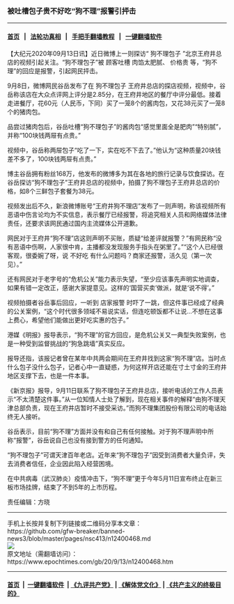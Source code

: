 ### 被吐槽包子贵不好吃“狗不理”报警引抨击
------------------------

#### [首页](https://github.com/gfw-breaker/banned-news3/blob/master/README.md) &nbsp;&nbsp;|&nbsp;&nbsp; [法轮功真相](https://github.com/begood0513/basic/blob/master/README.md)  &nbsp;&nbsp;|&nbsp;&nbsp; [手把手翻墙教程](https://github.com/gfw-breaker/guides/wiki)  &nbsp;&nbsp;|&nbsp;&nbsp; [一键翻墙软件](https://github.com/gfw-breaker/nogfw/blob/master/README.md)  



<div><p>
 【大纪元2020年09月13日讯】近日微博上一则探访“
 <ok href="https://www.epochtimes.com/gb/tag/%E7%8B%97%E4%B8%8D%E7%90%86%E5%8C%85%E5%AD%90.html">
  狗不理包子
 </ok>
 ”北京王府井总店的视频引起关注。“狗不理包子”被
 <ok href="https://www.epochtimes.com/gb/tag/%E9%A1%BE%E5%AE%A2%E5%90%90%E6%A7%BD.html">
  顾客吐槽
 </ok>
 肉馅太肥腻、
 <ok href="https://www.epochtimes.com/gb/tag/%E4%BB%B7%E6%A0%BC%E8%B4%B5.html">
  价格贵
 </ok>
 等，“狗不理”的回应是报警，引起网民抨击。
</p>
<p>
 9月8日，微博网民谷岳发布了在
 <ok href="https://www.epochtimes.com/gb/tag/%E7%8B%97%E4%B8%8D%E7%90%86%E5%8C%85%E5%AD%90.html">
  狗不理包子
 </ok>
 王府井总店的探店视频，视频中，谷岳称该店在大众点评网上评分是2.85分，在王府井地区的餐厅中评分最低。接着走进餐厅，花60元（人民币，下同）买了一笼8个的酱肉包，又花38元买了一笼8个的猪肉包。
</p>
<p>
 品尝过猪肉包后，谷岳吐槽“狗不理包子”的酱肉包“感觉里面全是肥肉”“特别腻”，并称“100块钱两屉有点贵。”
</p>
<p>
 视频中，谷岳称两屉包子“吃了一下，实在吃不下去了。”他认为“这种质量20块钱差不多了，100块钱两屉有点贵。”
</p>
<p>
 博主谷岳拥有粉丝168万，他发布的微博多为其在各地的旅行记录与饮食探访。在谷岳探访“狗不理包子”王府井总店的视频中，拍摄了狗不理包子王府井总店的价格，如8个三鲜包子套餐为38元。
</p>
<p>
 视频发出后不久，新浪微博账号“王府井狗不理店”发布了一则声明，称该视频所有恶语中伤言论均为不实信息，表示餐厅已经报警，将追究相关人员和网络媒体法律责任，还要求该网民通过国内主流媒体公开道歉。
</p>
<p>
 网民对于王府井“狗不理”店这则声明不买账，质疑“给差评就报警？”有网民称“没有恶语中伤啊，人家很中肯，主播都没发现服务手指头在粥里了。”“这个人已经很客观，很委婉了呀，说
 <ok href="https://www.epochtimes.com/gb/tag/%E4%B8%8D%E5%A5%BD%E5%90%83.html">
  不好吃
 </ok>
 有什么问题吗？商家还报警，活久见（第一次见）。”
</p>
<p>
 还有网民对于老字号的“危机公关”能力表示失望，“至少应该事先声明实地调查，如果有错一定改正，感谢大家提意见。这样的‘国营买卖’做派，就是‘说不得’。”
</p>
<p>
 视频拍摄者谷岳事后回应，一听到
 <ok href="https://www.epochtimes.com/gb/tag/%E5%BA%97%E5%AE%B6%E6%8A%A5%E8%AD%A6.html">
  店家报警
 </ok>
 时吓了一跳，但这件事已经成了经典的公关案例，“这个时代很多领域不易说实话，但连吃顿饭都不让说…不想在这事上费心，希望他们能做出更好吃实惠的包子。”
</p>
<p>
 港媒《明报》报导表示，“狗不理”的官方回应，是危机公关又一典型失败案例，也是一种受到监督挑战的“狗急跳墙”真实反应。
</p>
<p>
 报导还指，该报记者曾在某年中共两会期间在王府井找到这家“狗不理”店。当时点什么包子没什么包子，记者心中一直疑惑，为何这样开店还能在寸土寸金的王府井地区支撑下去，也是一件本事。
</p>
<p>
 《新京报》报导，9月11日联系了狗不理包子王府井总店，接听电话的工作人员表示“不太清楚这件事。”从一位知情人士处了解到，现在相关事件的解释“由狗不理天津总部负责，现在王府井店暂时不接受采访。”而狗不理集团股份有限公司的电话始终无人接听。
</p>
<p>
 谷岳表示，目前“狗不理”方面并没有和自己有任何接触。对于狗不理声明中所称“报警”，谷岳说自己也没有接到警方的任何通知。
</p>
<p>
 “狗不理包子”可谓天津百年老店。近年来“狗不理包子”因受到消费者大量负评，失去消费者信任，企业因此陷入经营困境。
</p>
<p>
 在中共病毒（武汉肺炎）疫情冲击下，“狗不理”更于今年5月11日宣布终止在新三板市场挂牌，结束了不到5年的上市历程。
</p>
<p>
 责任编辑：方晓
</p>
</div>
<hr/>
手机上长按并复制下列链接或二维码分享本文章：<br/>
https://github.com/gfw-breaker/banned-news3/blob/master/pages/nsc413/n12400468.md <br/>
<a href='https://github.com/gfw-breaker/banned-news3/blob/master/pages/nsc413/n12400468.md'><img src='https://github.com/gfw-breaker/banned-news3/blob/master/pages/nsc413/n12400468.md.png'/></a> <br/>
原文地址（需翻墙访问）：https://www.epochtimes.com/gb/20/9/13/n12400468.htm


------------------------
#### [首页](https://github.com/gfw-breaker/banned-news3/blob/master/README.md) &nbsp;|&nbsp; [一键翻墙软件](https://github.com/gfw-breaker/nogfw/blob/master/README.md) &nbsp;| [《九评共产党》](https://github.com/gfw-breaker/9ping.md/blob/master/README.md#九评之一评共产党是什么) | [《解体党文化》](https://github.com/gfw-breaker/jtdwh.md/blob/master/README.md) | [《共产主义的终极目的》](https://github.com/gfw-breaker/gczydzjmd.md/blob/master/README.md)


<img src='http://gfw-breaker.win/banned-news3/pages/nsc413/n12400468.md' width='0px' height='0px'/>